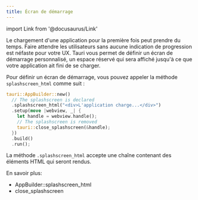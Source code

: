 ```yaml
---
title: Écran de démarrage
---
```


import Link from '@docusaurus/Link'

Le chargement d'une application pour la première fois peut prendre du temps. Faire attendre les utilisateurs sans aucune indication de progression est néfaste pour votre UX. Tauri vous permet de définir un écran de démarrage personnalisé, un espace réservé qui sera affiché jusqu'à ce que votre application ait fini de se charger.

Pour définir un écran de démarrage, vous pouvez appeler la méthode `splashscreen_html` comme suit :

```rust title=src-tauri/main.rs
tauri::AppBuilder::new()
  // The splashscreen is declared
  .splashscreen_html("<div>L'application charge...</div>")
  .setup(move |webview, _| {
    let handle = webview.handle();
    // The splashscreen is removed
    tauri::close_splashscreen(&handle);
  })
  .build()
  .run();
```

La méthode `.splashscreen_html` accepte une chaîne contenant des éléments HTML qui seront rendus.

En savoir plus:

- <link to="/docs/api/rust/tauri/struct.AppBuilder#methods" />
  AppBuilder::splashscreen_html</Link>

- <link to="/docs/api/rust/tauri/fn.close_splashscreen" />
  close_splashscreen</Link>
